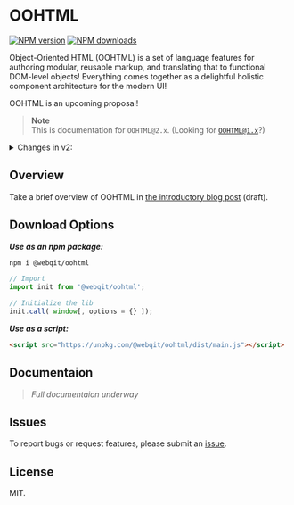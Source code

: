 # OOHTML

<!-- BADGES/ -->

<span class="badge-npmversion"><a href="https://npmjs.org/package/@webqit/oohtml" title="View this project on NPM"><img src="https://img.shields.io/npm/v/@webqit/oohtml.svg" alt="NPM version" /></a></span> <span class="badge-npmdownloads"><a href="https://npmjs.org/package/@webqit/oohtml" title="View this project on NPM"><img src="https://img.shields.io/npm/dm/@webqit/oohtml.svg" alt="NPM downloads" /></a></span>

<!-- /BADGES -->


Object-Oriented HTML (OOHTML) is a set of language features for authoring modular, reusable markup, and translating that to functional DOM-level objects! Everything comes together as a delightful holistic component architecture for the modern UI!

OOHTML is an upcoming proposal!

> **Note**
> <br>This is documentation for `OOHTML@2.x`. (Looking for [`OOHTML@1.x`](https://github.com/webqit/oohtml/tree/v1.10.4)?)

<details>
<summary>Changes in v2:</summary>

> + HTML Modules
> + HTML Imports
> + Namespace API
> + Context API <sup>(new)</sup>
> + <ins>Bindings API</ins><del>The State API</del>
> + <ins>Scoped JS</ins><del>Subscript</del>
> + Scoped CSS <sup>new</sup>

</details>

## Overview

Take a brief overview of OOHTML in [the introductory blog post](https://dev.to/oxharris/the-web-native-equations-1m1p-temp-slug-6661657?preview=ba70ad2c17f05b5761bc74516dbde8c9eff8b581a0420d87334fd9ef6bab9d6e6d3ab6aaf3fe02542bb9e7250d0a88a6df91dae40919aabcc9a07320#an-overview) (draft).


## Download Options

**_Use as an npm package:_**

```bash
npm i @webqit/oohtml
```

```js
// Import
import init from '@webqit/oohtml';

// Initialize the lib
init.call( window[, options = {} ]);
```

**_Use as a script:_**

```html
<script src="https://unpkg.com/@webqit/oohtml/dist/main.js"></script>
```

## Documentaion

> *Full documentaion underway*

## Issues

To report bugs or request features, please submit an [issue](https://github.com/webqit/oohtml/issues).

## License

MIT.
